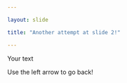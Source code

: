 ```yaml
---

layout: slide

title: "Another attempt at slide 2!"

---
```


Your text

Use the left arrow to go back!
